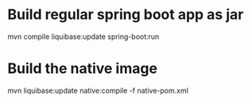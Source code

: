 # Build regular spring boot app as jar
mvn compile liquibase:update spring-boot:run

# Build the native image
mvn liquibase:update native:compile -f native-pom.xml

